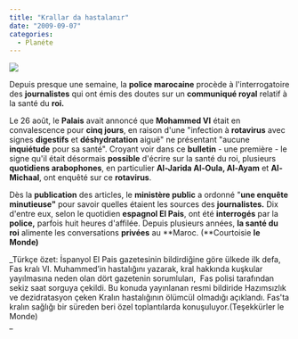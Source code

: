 ```yaml
---
title: "Krallar da hastalanır"
date: "2009-09-07"
categories: 
  - Planéte
---
```


![](/uploads/image/mohammed_six_200.jpg)

Depuis presque une semaine, la **police marocaine** procède à l'interrogatoire des **journalistes** qui ont émis des doutes sur un **communiqué royal** relatif à la santé du **roi.**

Le 26 août, le **Palais** avait annoncé que **Mohammed VI** était en convalescence pour **cinq jours**, en raison d'une "infection à **rotavirus** avec signes **digestifs** et **déshydratation** aiguë" ne présentant "aucune **inquiétude** pour sa santé". Croyant voir dans ce **bulletin** \- une première - le signe qu'il était désormais **possible** d'écrire sur la santé du roi, plusieurs **quotidiens arabophones**, en particulier **Al-Jarida Al-Oula, Al-Ayam** et **Al-Michaal**, ont enquêté sur ce **rotavirus**.

Dès la **publication** des articles, le **ministère public** a ordonné "**une enquête minutieuse"** pour savoir quelles étaient les sources des **journalistes.** Dix d'entre eux, selon le quotidien **espagnol El Pais**, ont été **interrogés** par la **police,** parfois huit heures d'affilée. Depuis plusieurs années, **la santé du roi** alimente les conversations **privées** au **Maroc. (**Courtoisie **le Monde)**

_Türkçe özet: İspanyol El Pais gazetesinin bildirdiğine göre ülkede ilk defa, Fas kralı VI. Muhammed’in hastalığını yazarak, kral hakkında kuşkular yayılmasına neden olan dört gazetenin sorumluları,  Fas polisi tarafından sekiz saat sorguya çekildi. Bu konuda yayınlanan resmi bildiride Hazımsızlık ve dezidratasyon çeken Kralın hastalığının ölümcül olmadığı açıklandı. Fas'ta kralın sağlığı bir süreden beri özel toplantılarda konuşuluyor.(Teşekkürler le Monde)  
_
